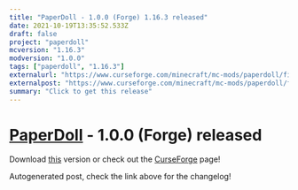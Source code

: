 ```yaml
---
title: "PaperDoll - 1.0.0 (Forge) 1.16.3 released"
date: 2021-10-19T13:35:52.533Z
draft: false
project: "paperdoll"
mcversion: "1.16.3"
modversion: "1.0.0"
tags: ["paperdoll", "1.16.3"]
externalurl: "https://www.curseforge.com/minecraft/mc-mods/paperdoll/files/3496153"
externalpost: "https://www.curseforge.com/minecraft/mc-mods/paperdoll/files/3496153"
summary: "Click to get this release"
---
```

# [PaperDoll](/project/paperdoll) - 1.0.0 (Forge) released
Download [this](https://www.curseforge.com/minecraft/mc-mods/paperdoll/files/3496153) version or check out the [CurseForge](https://www.curseforge.com/minecraft/mc-mods/paperdoll) page!

Autogenerated post, check the link above for the changelog!
